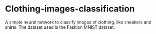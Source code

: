 # Clothing-images-classification
A simple neural network to classify images of clothing, like sneakers and shirts. The dataset used is the Fashion MNIST dataset.
